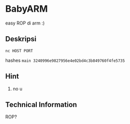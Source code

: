 # BabyARM
easy ROP di arm :)

## Deskripsi
```
nc HOST PORT
```
hashes
`main 3240996e9827956e4e02bd4c3b849760f4fe5735`

## Hint
1. no u

## Technical Information
ROP?